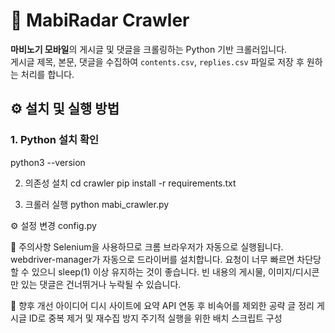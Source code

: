 # 📡 MabiRadar Crawler

 **마비노기 모바일**의 게시글 및 댓글을 크롤링하는 Python 기반 크롤러입니다.  
게시글 제목, 본문, 댓글을 수집하여 `contents.csv`, `replies.csv` 파일로 저장 후 원하는 처리를 합니다.


## ⚙️ 설치 및 실행 방법

### 1. Python 설치 확인
python3 --version

2. 의존성 설치
cd crawler
pip install -r requirements.txt

3. 크롤러 실행
python mabi_crawler.py

⚙️ 설정 변경
config.py

🧪 주의사항
Selenium을 사용하므로 크롬 브라우저가 자동으로 실행됩니다.
webdriver-manager가 자동으로 드라이버를 설치합니다.
요청이 너무 빠르면 차단당할 수 있으니 sleep(1) 이상 유지하는 것이 좋습니다.
빈 내용의 게시물, 이미지/디시콘만 있는 댓글은 건너뛰거나 누락될 수 있습니다.

📝 향후 개선 아이디어
디시 사이트에 요약 API 연동 후 비속어를 제외한 공략 글 정리
게시글 ID로 중복 제거 및 재수집 방지
주기적 실행을 위한 배치 스크립트 구성